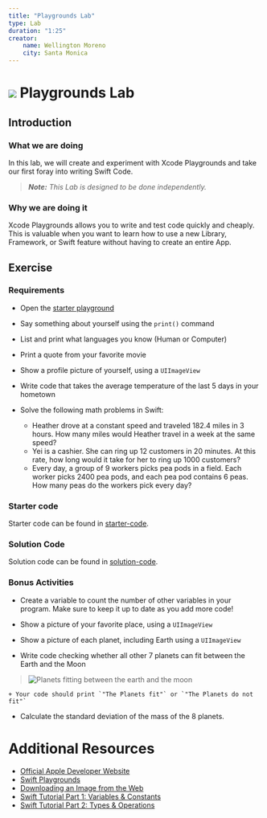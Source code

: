 ```yaml
---
title: "Playgrounds Lab"
type: Lab
duration: "1:25"
creator:
    name: Wellington Moreno
    city: Santa Monica
---
```



# ![](https://ga-dash.s3.amazonaws.com/production/assets/logo-9f88ae6c9c3871690e33280fcf557f33.png) Playgrounds Lab

## Introduction

### What we are doing

In this lab, we will create and experiment with Xcode Playgrounds and take our first foray into writing Swift Code.

> ***Note:*** _This Lab is designed to be done independently._


### Why we are doing it

Xcode Playgrounds allows you to write and test code quickly and cheaply. This is valuable when you want to learn how to use a new Library, Framework, or Swift feature without having to create an entire App.


## Exercise

### Requirements

+ Open the [starter playground](starter-code)

+ Say something about yourself using the `print()` command

+ List and print what languages you know (Human or Computer)

+ Print a quote from your favorite movie

+ Show a profile picture of yourself, using a `UIImageView`

+ Write code that takes the average temperature of the last 5 days in your hometown

+ Solve the following math problems in Swift:
    + Heather drove at a constant speed and traveled 182.4 miles in 3 hours. How many miles would Heather travel in a week at the same speed?
    + Yei is a cashier. She can ring up 12 customers in 20 minutes. At this rate, how long would it take for her to ring up 1000 customers?
    + Every day, a group of 9 workers picks pea pods in a field. Each worker picks 2400 pea pods, and each pea pod contains 6 peas. How many peas do the workers pick every day?


### Starter code
Starter code can be found in [starter-code](starter-code).


### Solution Code
Solution code can be found in [solution-code](solution-code).

### Bonus Activities

+ Create a variable to count the number of other variables in your program. Make sure to keep it up to date as you add more code!

+ Show a picture of your favorite place, using a `UIImageView`

+ Show a picture of each planet, including Earth using a `UIImageView`

+ Write code checking whether all other 7 planets can fit between the Earth and the Moon
>![Planets fitting between the earth and the moon](http://www.universetoday.com/wp-content/uploads/2014/10/CLqdeKf.jpg)

    + Your code should print `"The Planets fit"` or `"The Planets do not fit"`

+ Calculate the standard deviation of the mass of the 8 planets.

# Additional Resources

+ [Official Apple Developer Website](https://developer.apple.com/library/ios/navigation/)
+ [Swift Playgrounds](http://www.apple.com/swift/playgrounds/)
+ [Downloading an Image from the Web](http://stackoverflow.com/a/27517280)
+ [Swift Tutorial Part 1: Variables & Constants](https://www.raywenderlich.com/143771/swift-tutorial-part-1-expressions-variables-constants)
+ [Swift Tutorial Part 2: Types & Operations](https://www.raywenderlich.com/143885/swift-tutorial-part-2-types-operations)
